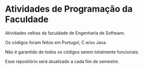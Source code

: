 # Atividades de Programação da Faculdade
Atividades velhas da faculdade de Engenharia de Software.

Os códigos foram feitos em Portugol, C e/ou Java.

Não é garantido de todos os códigos serem totalmente funcionais.

Esse repositório será atualizado a cada fim de semestre.
